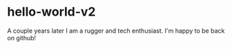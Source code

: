 # hello-world-v2
A couple years later
I am a rugger and tech enthusiast.
I'm happy to be back on github!

